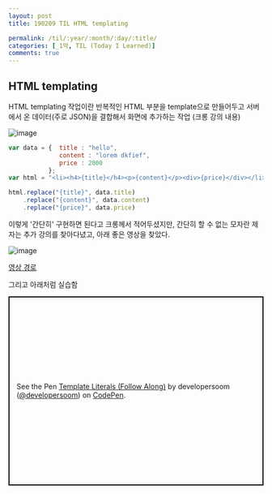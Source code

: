 ```yaml
---
layout: post
title: 190209 TIL HTML templating

permalink: /til/:year/:month/:day/:title/
categories: [_1막, TIL (Today I Learned)]
comments: true
---
```


## **HTML templating** 

HTML templating 작업이란 반복적인 HTML 부분을 template으로 만들어두고 서버에서 온 데이터(주로 JSON)을 결합해서 화면에 추가하는 작업 (크롱 강의 내용)

![image](https://user-images.githubusercontent.com/40848630/52520775-bee42600-2cb0-11e9-97b0-764f42d1a9ea.png)

```js
var data = {  title : "hello",
              content : "lorem dkfief",
              price : 2000
           };
var html = "<li><h4>{title}</h4><p>{content}</p><div>{price}</div></li>";

html.replace("{title}", data.title)
    .replace("{content}", data.content)
    .replace("{price}", data.price)
```

이렇게 '간단히' 구현하면 된다고 크롱께서 적어두셨지만, 간단히 할 수 없는 모자란 제자는 추가 강의를 찾아다녔고, 아래 좋은 영상을 찾았다.

![image](https://user-images.githubusercontent.com/40848630/52520796-f81c9600-2cb0-11e9-82df-80cd80d91364.png)

[영상 경로](https://www.youtube.com/watch?v=DG4obitDvUA)

그리고 아래처럼 실습함

<p class="codepen" data-height="373" data-theme-id="0" data-default-tab="js,result" data-user="developersoom" data-slug-hash="wNyYqR" style="height: 373px; box-sizing: border-box; display: flex; align-items: center; justify-content: center; border: 2px solid black; margin: 1em 0; padding: 1em;" data-pen-title="Template Literals (Follow Along)">
  <span>See the Pen <a href="https://codepen.io/developersoom/pen/wNyYqR/">
  Template Literals (Follow Along)</a> by developersoom (<a href="https://codepen.io/developersoom">@developersoom</a>)
  on <a href="https://codepen.io">CodePen</a>.</span>
</p>
<script async src="https://static.codepen.io/assets/embed/ei.js"></script>
